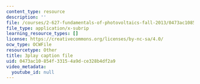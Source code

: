 ```yaml
---
content_type: resource
description: ''
file: /courses/2-627-fundamentals-of-photovoltaics-fall-2013/0473ac10854f33154a9dce328b4df2a9_a6NFLJ082vI.srt
file_type: application/x-subrip
learning_resource_types: []
license: https://creativecommons.org/licenses/by-nc-sa/4.0/
ocw_type: OCWFile
resourcetype: Other
title: 3play caption file
uid: 0473ac10-854f-3315-4a9d-ce328b4df2a9
video_metadata:
  youtube_id: null
---
```

